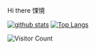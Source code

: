 Hi there 馃憢

[![github stats](https://github-readme-stats.vercel.app/api?username=yyyu200&hide=contribs&show_icons=true&count_private=true)](https://github.com/anuraghazra/github-readme-stats)
[![Top Langs](https://github-readme-stats.vercel.app/api/top-langs/?username=yyyu200&layout=compact)](https://github.com/anuraghazra/github-readme-stats)

![Visitor Count](https://profile-counter.glitch.me/yyyu200/count.svg)
